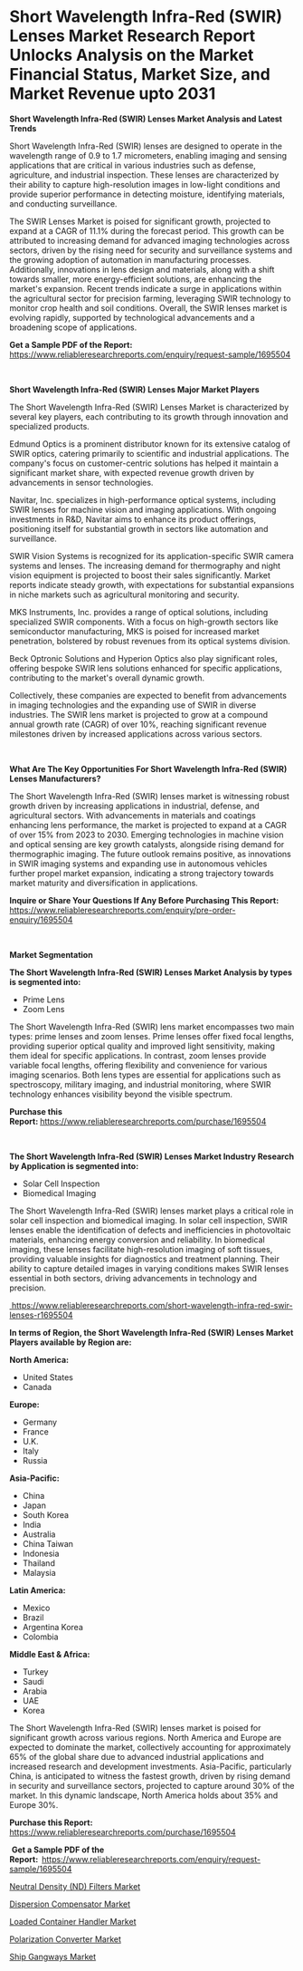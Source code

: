 <p><h1>Short Wavelength Infra-Red (SWIR) Lenses Market Research Report Unlocks Analysis on the Market Financial Status, Market Size, and Market Revenue upto 2031</h1></p><p><strong>Short Wavelength Infra-Red (SWIR) Lenses Market Analysis and Latest Trends</strong></p>
<p><p>Short Wavelength Infra-Red (SWIR) lenses are designed to operate in the wavelength range of 0.9 to 1.7 micrometers, enabling imaging and sensing applications that are critical in various industries such as defense, agriculture, and industrial inspection. These lenses are characterized by their ability to capture high-resolution images in low-light conditions and provide superior performance in detecting moisture, identifying materials, and conducting surveillance.</p><p>The SWIR Lenses Market is poised for significant growth, projected to expand at a CAGR of 11.1% during the forecast period. This growth can be attributed to increasing demand for advanced imaging technologies across sectors, driven by the rising need for security and surveillance systems and the growing adoption of automation in manufacturing processes. Additionally, innovations in lens design and materials, along with a shift towards smaller, more energy-efficient solutions, are enhancing the market's expansion. Recent trends indicate a surge in applications within the agricultural sector for precision farming, leveraging SWIR technology to monitor crop health and soil conditions. Overall, the SWIR lenses market is evolving rapidly, supported by technological advancements and a broadening scope of applications.</p></p>
<p><strong>Get a Sample PDF of the Report:&nbsp;</strong> <a href="https://www.reliableresearchreports.com/enquiry/request-sample/1695504?utm_campaign=83&utm_medium=2&utm_source=Github&utm_content=ia&utm_term=19102024&utm_id=short-wavelength-infra-red-swir-lenses">https://www.reliableresearchreports.com/enquiry/request-sample/1695504</a></p>
<p>&nbsp;</p>
<p><strong>Short Wavelength Infra-Red (SWIR) Lenses Major Market Players</strong></p>
<p><p>The Short Wavelength Infra-Red (SWIR) Lenses Market is characterized by several key players, each contributing to its growth through innovation and specialized products. </p><p>Edmund Optics is a prominent distributor known for its extensive catalog of SWIR optics, catering primarily to scientific and industrial applications. The company's focus on customer-centric solutions has helped it maintain a significant market share, with expected revenue growth driven by advancements in sensor technologies.</p><p>Navitar, Inc. specializes in high-performance optical systems, including SWIR lenses for machine vision and imaging applications. With ongoing investments in R&D, Navitar aims to enhance its product offerings, positioning itself for substantial growth in sectors like automation and surveillance.</p><p>SWIR Vision Systems is recognized for its application-specific SWIR camera systems and lenses. The increasing demand for thermography and night vision equipment is projected to boost their sales significantly. Market reports indicate steady growth, with expectations for substantial expansions in niche markets such as agricultural monitoring and security.</p><p>MKS Instruments, Inc. provides a range of optical solutions, including specialized SWIR components. With a focus on high-growth sectors like semiconductor manufacturing, MKS is poised for increased market penetration, bolstered by robust revenues from its optical systems division.</p><p>Beck Optronic Solutions and Hyperion Optics also play significant roles, offering bespoke SWIR lens solutions enhanced for specific applications, contributing to the market's overall dynamic growth.</p><p>Collectively, these companies are expected to benefit from advancements in imaging technologies and the expanding use of SWIR in diverse industries. The SWIR lens market is projected to grow at a compound annual growth rate (CAGR) of over 10%, reaching significant revenue milestones driven by increased applications across various sectors.</p></p>
<p>&nbsp;</p>
<p><strong>What Are The Key Opportunities For Short Wavelength Infra-Red (SWIR) Lenses Manufacturers?</strong></p>
<p><p>The Short Wavelength Infra-Red (SWIR) lenses market is witnessing robust growth driven by increasing applications in industrial, defense, and agricultural sectors. With advancements in materials and coatings enhancing lens performance, the market is projected to expand at a CAGR of over 15% from 2023 to 2030. Emerging technologies in machine vision and optical sensing are key growth catalysts, alongside rising demand for thermographic imaging. The future outlook remains positive, as innovations in SWIR imaging systems and expanding use in autonomous vehicles further propel market expansion, indicating a strong trajectory towards market maturity and diversification in applications.</p></p>
<p><strong>Inquire or Share Your Questions If Any Before Purchasing This Report:</strong> <a href="https://www.reliableresearchreports.com/enquiry/pre-order-enquiry/1695504?utm_campaign=83&utm_medium=2&utm_source=Github&utm_content=ia&utm_term=19102024&utm_id=short-wavelength-infra-red-swir-lenses">https://www.reliableresearchreports.com/enquiry/pre-order-enquiry/1695504</a></p>
<p>&nbsp;</p>
<p><strong>Market Segmentation</strong></p>
<p><strong>The Short Wavelength Infra-Red (SWIR) Lenses Market Analysis by types is segmented into:</strong></p>
<p><ul><li>Prime Lens</li><li>Zoom Lens</li></ul></p>
<p><p>The Short Wavelength Infra-Red (SWIR) lens market encompasses two main types: prime lenses and zoom lenses. Prime lenses offer fixed focal lengths, providing superior optical quality and improved light sensitivity, making them ideal for specific applications. In contrast, zoom lenses provide variable focal lengths, offering flexibility and convenience for various imaging scenarios. Both lens types are essential for applications such as spectroscopy, military imaging, and industrial monitoring, where SWIR technology enhances visibility beyond the visible spectrum.</p></p>
<p><strong>Purchase this Report:&nbsp;</strong><a href="https://www.reliableresearchreports.com/purchase/1695504?utm_campaign=83&utm_medium=2&utm_source=Github&utm_content=ia&utm_term=19102024&utm_id=short-wavelength-infra-red-swir-lenses">https://www.reliableresearchreports.com/purchase/1695504</a></p>
<p>&nbsp;</p>
<p><strong>The Short Wavelength Infra-Red (SWIR) Lenses Market Industry Research by Application is segmented into:</strong></p>
<p><ul><li>Solar Cell Inspection</li><li>Biomedical Imaging</li></ul></p>
<p><p>The Short Wavelength Infra-Red (SWIR) lenses market plays a critical role in solar cell inspection and biomedical imaging. In solar cell inspection, SWIR lenses enable the identification of defects and inefficiencies in photovoltaic materials, enhancing energy conversion and reliability. In biomedical imaging, these lenses facilitate high-resolution imaging of soft tissues, providing valuable insights for diagnostics and treatment planning. Their ability to capture detailed images in varying conditions makes SWIR lenses essential in both sectors, driving advancements in technology and precision.</p></p>
<p><a href="https://www.reliableresearchreports.com/short-wavelength-infra-red-swir-lenses-r1695504?utm_campaign=83&utm_medium=2&utm_source=Github&utm_content=ia&utm_term=19102024&utm_id=short-wavelength-infra-red-swir-lenses">&nbsp;https://www.reliableresearchreports.com/short-wavelength-infra-red-swir-lenses-r1695504</a></p>
<p><strong>In terms of Region, the Short Wavelength Infra-Red (SWIR) Lenses Market Players available by Region are:</strong></p>
<p>
    <p> <strong> North America: </strong>
        <ul>
            <li>United States</li>
            <li>Canada</li>
        </ul>
        </p> 
    <p> <strong> Europe: </strong>
        <ul>
            <li>Germany</li>
            <li>France</li>
            <li>U.K.</li>
            <li>Italy</li>
            <li>Russia</li>
        </ul>
        </p> 
    <p> <strong> Asia-Pacific: </strong>
        <ul>
            <li>China</li>
            <li>Japan</li>
            <li>South Korea</li>
            <li>India</li>
            <li>Australia</li>
            <li>China Taiwan</li>
            <li>Indonesia</li>
            <li>Thailand</li>
            <li>Malaysia</li>
        </ul>
        </p> 
    <p> <strong> Latin America: </strong>
        <ul>
            <li>Mexico</li>
            <li>Brazil</li>
            <li>Argentina Korea</li>
            <li>Colombia</li>
        </ul>
        </p> 
    <p> <strong> Middle East & Africa: </strong>
        <ul>
            <li>Turkey</li>
            <li>Saudi</li>
            <li>Arabia</li>
            <li>UAE</li>
            <li>Korea</li>
        </ul>
    </p>
    </p>
<p><p>The Short Wavelength Infra-Red (SWIR) lenses market is poised for significant growth across various regions. North America and Europe are expected to dominate the market, collectively accounting for approximately 65% of the global share due to advanced industrial applications and increased research and development investments. Asia-Pacific, particularly China, is anticipated to witness the fastest growth, driven by rising demand in security and surveillance sectors, projected to capture around 30% of the market. In this dynamic landscape, North America holds about 35% and Europe 30%.</p></p>
<p><strong>Purchase this Report: </strong><a href="https://www.reliableresearchreports.com/purchase/1695504?utm_campaign=83&utm_medium=2&utm_source=Github&utm_content=ia&utm_term=19102024&utm_id=short-wavelength-infra-red-swir-lenses">https://www.reliableresearchreports.com/purchase/1695504</a></p>
<p>&nbsp;<strong>Get a Sample PDF of the Report:&nbsp;&nbsp;</strong><a href="https://www.reliableresearchreports.com/enquiry/request-sample/1695504?utm_campaign=83&utm_medium=2&utm_source=Github&utm_content=ia&utm_term=19102024&utm_id=short-wavelength-infra-red-swir-lenses">https://www.reliableresearchreports.com/enquiry/request-sample/1695504</a></p>
<p><strong></strong></p>
<p><p><a href="https://github.com/Alanbrewer218/Market-Research-Report-List-1/blob/main/neutral-density-nd-filters-market.md?utm_campaign=83&utm_medium=2&utm_source=Github&utm_content=ia&utm_term=19102024&utm_id=short-wavelength-infra-red-swir-lenses">Neutral Density (ND) Filters Market</a></p><p><a href="https://issuu.com/reportprime-2/docs/dispersion-compensator-market-size-_d3c36dbec78b02?utm_campaign=83&utm_medium=2&utm_source=Github&utm_content=ia&utm_term=19102024&utm_id=short-wavelength-infra-red-swir-lenses">Dispersion Compensator Market</a></p><p><a href="https://www.linkedin.com/pulse/loaded-container-handler-market-global-trends-forecast-2024--c0yof?utm_campaign=83&utm_medium=2&utm_source=Github&utm_content=ia&utm_term=19102024&utm_id=short-wavelength-infra-red-swir-lenses">Loaded Container Handler Market</a></p><p><a href="https://github.com/kaufmannDavid16/Market-Research-Report-List-1/blob/main/polarization-converter-market.md?utm_campaign=83&utm_medium=2&utm_source=Github&utm_content=ia&utm_term=19102024&utm_id=short-wavelength-infra-red-swir-lenses">Polarization Converter Market</a></p><p><a href="https://www.linkedin.com/pulse/unveiling-market-trends-global-ship-gangways-growth-regional-insights-vwref?utm_campaign=83&utm_medium=2&utm_source=Github&utm_content=ia&utm_term=19102024&utm_id=short-wavelength-infra-red-swir-lenses">Ship Gangways Market</a></p></p>